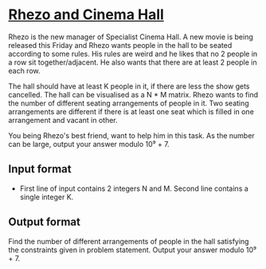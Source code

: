 # [Rhezo and Cinema Hall][link]

Rhezo is the new manager of Specialist Cinema Hall. A new movie is being released this Friday and Rhezo wants people in the hall to be seated according to some rules. His rules are weird and he likes that no 2 people in a row sit together/adjacent. He also wants that there are at least 2 people in each row.

The hall should have at least K people in it, if there are less the show gets cancelled. The hall can be visualised as a N \* M matrix. Rhezo wants to find the number of different seating arrangements of people in it. Two seating arrangements are different if there is at least one seat which is filled in one arrangement and vacant in other.

You being Rhezo's best friend, want to help him in this task. As the number can be large, output your answer modulo 10⁹ + 7.

## Input format

- First line of input contains 2 integers N and M. Second line contains a single integer K.

## Output format

Find the number of different arrangements of people in the hall satisfying the constraints given in problem statement. Output your answer modulo 10⁹ + 7.

[link]: https://www.hackerearth.com/practice/algorithms/dynamic-programming/2-dimensional/practice-problems/algorithm/rhezo-and-cinema-hall-1/
